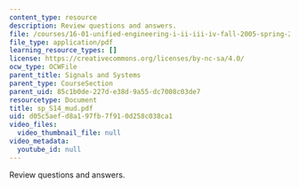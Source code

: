 ```yaml
---
content_type: resource
description: Review questions and answers.
file: /courses/16-01-unified-engineering-i-ii-iii-iv-fall-2005-spring-2006/d05c5aefd8a197fb7f910d258c038ca1_sp_S14_mud.pdf
file_type: application/pdf
learning_resource_types: []
license: https://creativecommons.org/licenses/by-nc-sa/4.0/
ocw_type: OCWFile
parent_title: Signals and Systems
parent_type: CourseSection
parent_uid: 85c1b0de-227d-e38d-9a55-dc7008c03de7
resourcetype: Document
title: sp_S14_mud.pdf
uid: d05c5aef-d8a1-97fb-7f91-0d258c038ca1
video_files:
  video_thumbnail_file: null
video_metadata:
  youtube_id: null
---
```

Review questions and answers.